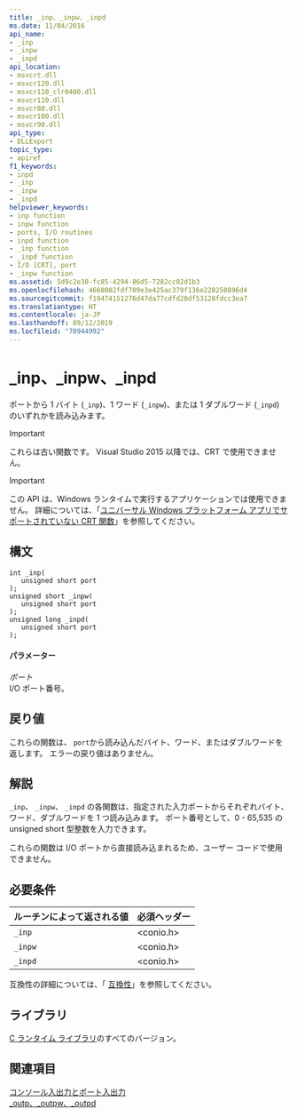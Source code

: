 ```yaml
---
title: _inp、_inpw、_inpd
ms.date: 11/04/2016
api_name:
- _inp
- _inpw
- _inpd
api_location:
- msvcrt.dll
- msvcr120.dll
- msvcr110_clr0400.dll
- msvcr110.dll
- msvcr80.dll
- msvcr100.dll
- msvcr90.dll
api_type:
- DLLExport
topic_type:
- apiref
f1_keywords:
- inpd
- _inp
- _inpw
- _inpd
helpviewer_keywords:
- inp function
- inpw function
- ports, I/O routines
- inpd function
- _inp function
- _inpd function
- I/O [CRT], port
- _inpw function
ms.assetid: 5d9c2e38-fc85-4294-86d5-7282cc02d1b3
ms.openlocfilehash: 4668002fdf709e3e425ac379f136e228250896d4
ms.sourcegitcommit: f19474151276d47da77cdfd20df53128fdcc3ea7
ms.translationtype: HT
ms.contentlocale: ja-JP
ms.lasthandoff: 09/12/2019
ms.locfileid: "70944992"
---
```

# <a name="_inp-_inpw-_inpd"></a>_inp、_inpw、_inpd

ポートから 1 バイト (`_inp`)、1 ワード (`_inpw`)、または 1 ダブルワード (`_inpd`) のいずれかを読み込みます。

> [!IMPORTANT]
>  これらは古い関数です。 Visual Studio 2015 以降では、CRT で使用できません。

> [!IMPORTANT]
>  この API は、Windows ランタイムで実行するアプリケーションでは使用できません。 詳細については、「[ユニバーサル Windows プラットフォーム アプリでサポートされていない CRT 関数](../cppcx/crt-functions-not-supported-in-universal-windows-platform-apps.md)」を参照してください。

## <a name="syntax"></a>構文

```
int _inp(
   unsigned short port
);
unsigned short _inpw(
   unsigned short port
);
unsigned long _inpd(
   unsigned short port
);
```

#### <a name="parameters"></a>パラメーター

*ポート*<br/>
I/O ポート番号。

## <a name="return-value"></a>戻り値

これらの関数は、 `port`から読み込んだバイト、ワード、またはダブルワードを返します。 エラーの戻り値はありません。

## <a name="remarks"></a>解説

`_inp`、 `_inpw`、 `_inpd` の各関数は、指定された入力ポートからそれぞれバイト、ワード、ダブルワードを 1 つ読み込みます。 ポート番号として、0 - 65,535 の unsigned short 型整数を入力できます。

これらの関数は I/O ポートから直接読み込まれるため、ユーザー コードで使用できません。

## <a name="requirements"></a>必要条件

|ルーチンによって返される値|必須ヘッダー|
|-------------|---------------------|
|`_inp`|\<conio.h>|
|`_inpw`|\<conio.h>|
|`_inpd`|\<conio.h>|

互換性の詳細については、「 [互換性](../c-runtime-library/compatibility.md)」を参照してください。

## <a name="libraries"></a>ライブラリ

[C ランタイム ライブラリ](../c-runtime-library/crt-library-features.md)のすべてのバージョン。

## <a name="see-also"></a>関連項目

[コンソール入出力とポート入出力](../c-runtime-library/console-and-port-i-o.md)<br/>
[_outp、_outpw、_outpd](../c-runtime-library/outp-outpw-outpd.md)

